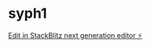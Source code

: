 # syph1

[Edit in StackBlitz next generation editor ⚡️](https://stackblitz.com/~/github.com/themalagasywizard/syph1)